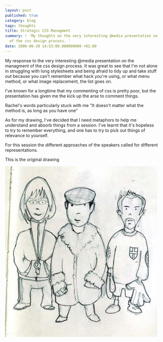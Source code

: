 ```yaml
---
layout: post
published: true
category: blog
tags: thoughts
title: Strategic CSS Managment
summary: ! 'My thoughts on the very interesting @media presentation on the managment
  of the css design process. '
date: 2006-06-20 14:53:00.000000000 +01:00
---
```

My response to the very interesting @media presentation on the managment of the css design process. It was great to see that I'm not alone in struggling with long stylesheets and being afraid to tidy up and take stuff out because you can't remember what hack you're using, or what menu method, or what image replacement, the list goes on.

I've known for a longtime that my commenting of css is pretty poor, but the presentation has given me the kick up the arse to comment things.

Rachel's words particularly stuck with me "It doesn't matter what the method is, as long as you have one"

As for my drawing, I've decided that I need metaphors to help me understand and absorb things from a session. I've learnt that it's hopeless to try to remember everything, and one has to try to pick out things of relevance to yourself.

For this session the different approaches of the speakers called for different representations.

This is the original drawing

![Drawing of speakers at conference](/images/atmedia/178.jpg)
